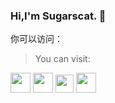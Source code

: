 ### Hi,I'm Sugarscat. :wave:

你可以访问：
> You can visit:

[<img src = "https://github.com/Sugarscat/Icon/blob/main/GitHub.png" height = "32">](https://github.com/Sugarscat)
[<img src = "https://github.com/Sugarscat/Icon/blob/main/gitee.png" height = "32">](https://gitee.com/Sugarscat)
[<img src = "https://github.com/Sugarscat/Icon/blob/main/bilibili.png" height = "29">](https://space.bilibili.com/693173327?spm_id_from=333.1007.0.0)
[<img src = "https://github.com/Sugarscat/Icon/blob/main/youtube.png" height = "32">](https://www.youtube.com/channel/UCzatmr6pXZzMRe4gbhJqIPA)
